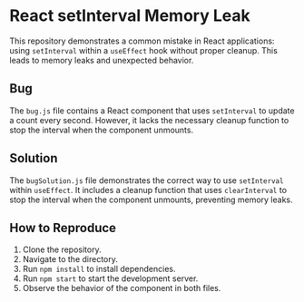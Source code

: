# React setInterval Memory Leak

This repository demonstrates a common mistake in React applications: using `setInterval` within a `useEffect` hook without proper cleanup. This leads to memory leaks and unexpected behavior.

## Bug
The `bug.js` file contains a React component that uses `setInterval` to update a count every second. However, it lacks the necessary cleanup function to stop the interval when the component unmounts.

## Solution
The `bugSolution.js` file demonstrates the correct way to use `setInterval` within `useEffect`. It includes a cleanup function that uses `clearInterval` to stop the interval when the component unmounts, preventing memory leaks.

## How to Reproduce
1. Clone the repository.
2. Navigate to the directory.
3. Run `npm install` to install dependencies.
4. Run `npm start` to start the development server.
5. Observe the behavior of the component in both files.